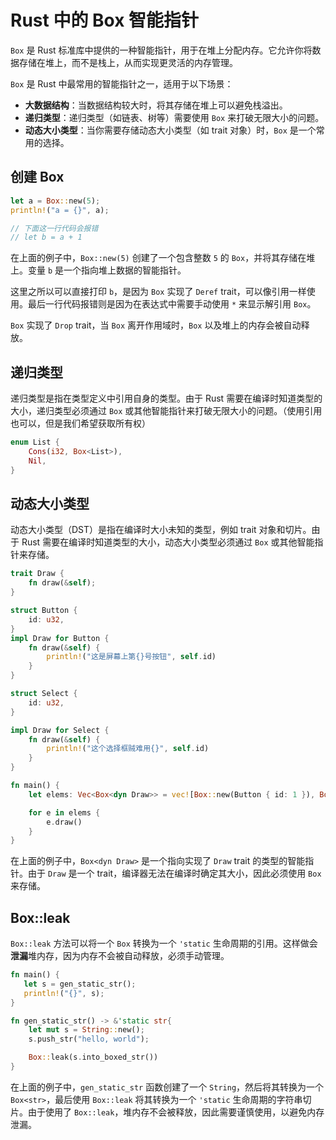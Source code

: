 # Rust 中的 Box 智能指针

`Box` 是 Rust 标准库中提供的一种智能指针，用于在堆上分配内存。它允许你将数据存储在堆上，而不是栈上，从而实现更灵活的内存管理。

`Box` 是 Rust 中最常用的智能指针之一，适用于以下场景：

- **大数据结构**：当数据结构较大时，将其存储在堆上可以避免栈溢出。
- **递归类型**：递归类型（如链表、树等）需要使用 `Box` 来打破无限大小的问题。
- **动态大小类型**：当你需要存储动态大小类型（如 trait 对象）时，`Box` 是一个常用的选择。

## 创建 Box

```rust
let a = Box::new(5);
println!("a = {}", a);

// 下面这一行代码会报错
// let b = a + 1
```

在上面的例子中，`Box::new(5)` 创建了一个包含整数 `5` 的 `Box`，并将其存储在堆上。变量 `b` 是一个指向堆上数据的智能指针。

这里之所以可以直接打印 `b`，是因为 `Box` 实现了 `Deref` trait，可以像引用一样使用。最后一行代码报错则是因为在表达式中需要手动使用 `*` 来显示解引用 `Box`。

`Box` 实现了 `Drop` trait，当 `Box` 离开作用域时，`Box` 以及堆上的内存会被自动释放。

## 递归类型

递归类型是指在类型定义中引用自身的类型。由于 Rust 需要在编译时知道类型的大小，递归类型必须通过 `Box` 或其他智能指针来打破无限大小的问题。（使用引用也可以，但是我们希望获取所有权）

```rust
enum List {
    Cons(i32, Box<List>),
    Nil,
}
```

## 动态大小类型

动态大小类型（DST）是指在编译时大小未知的类型，例如 trait 对象和切片。由于 Rust 需要在编译时知道类型的大小，动态大小类型必须通过 `Box` 或其他智能指针来存储。

```rust
trait Draw {
    fn draw(&self);
}

struct Button {
    id: u32,
}
impl Draw for Button {
    fn draw(&self) {
        println!("这是屏幕上第{}号按钮", self.id)
    }
}

struct Select {
    id: u32,
}

impl Draw for Select {
    fn draw(&self) {
        println!("这个选择框贼难用{}", self.id)
    }
}

fn main() {
    let elems: Vec<Box<dyn Draw>> = vec![Box::new(Button { id: 1 }), Box::new(Select { id: 2 })];

    for e in elems {
        e.draw()
    }
}
```

在上面的例子中，`Box<dyn Draw>` 是一个指向实现了 `Draw` trait 的类型的智能指针。由于 `Draw` 是一个 trait，编译器无法在编译时确定其大小，因此必须使用 `Box` 来存储。

## Box::leak

`Box::leak` 方法可以将一个 `Box` 转换为一个 `'static` 生命周期的引用。这样做会**泄漏**堆内存，因为内存不会被自动释放，必须手动管理。

```rust
fn main() {
   let s = gen_static_str();
   println!("{}", s);
}

fn gen_static_str() -> &'static str{
    let mut s = String::new();
    s.push_str("hello, world");

    Box::leak(s.into_boxed_str())
}
```

在上面的例子中，`gen_static_str` 函数创建了一个 `String`，然后将其转换为一个 `Box<str>`，最后使用 `Box::leak` 将其转换为一个 `'static` 生命周期的字符串切片。由于使用了 `Box::leak`，堆内存不会被释放，因此需要谨慎使用，以避免内存泄漏。
